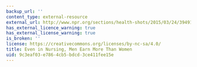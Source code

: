 ```yaml
---
backup_url: ''
content_type: external-resource
external_url: http://www.npr.org/sections/health-shots/2015/03/24/394915756/even-in-nursing-men-earn-more-than-women?utm_source=facebook.com&utm_medium=social&utm_campaign=npr&utm_term=nprnews&utm_content=20150324
has_external_licence_warning: true
has_external_license_warning: true
is_broken: ''
license: https://creativecommons.org/licenses/by-nc-sa/4.0/
title: Even in Nursing, Men Earn More Than Women
uid: 9c3eaf03-e786-4cb5-bdcd-3ce411fee15e
---
```

